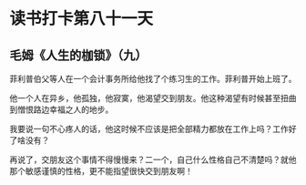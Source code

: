 # 读书打卡第八十一天

## 毛姆《人生的枷锁》（九）

菲利普伯父等人在一个会计事务所给他找了个练习生的工作。菲利普开始上班了。

他一个人在异乡，他孤独，他寂寞，他渴望交到朋友。他这种渴望有时候甚至扭曲到憎恨路边幸福之人的地步。

我要说一句不心疼人的话，他这时候不应该是把全部精力都放在工作上吗？工作好了啥没有？

再说了，交朋友这个事情不得慢慢来？二一个，自己什么性格自己不清楚吗？就他那个敏感谨慎的性格，更不能指望很快交到朋友啊！
